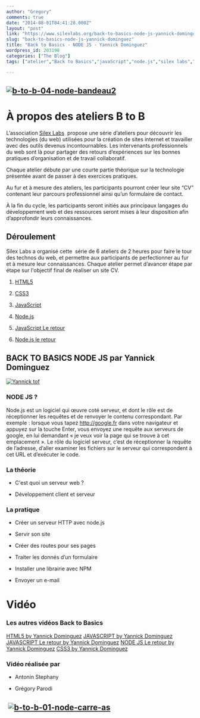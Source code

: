 ```yaml
---
author: "Gregory"
comments: true
date: "2014-08-01T04:41:28.000Z"
layout: "post"
link: "https://www.silexlabs.org/back-to-basics-node-js-yannick-dominguez/"
slug: "back-to-basics-node-js-yannick-dominguez"
title: "Back to Basics - NODE JS - Yannick Dominguez"
wordpress_id: 203198
categories: ["The Blog"]
tags: ["atelier","Back to Basics","javaScript","node.js","silex labs","yannick dominguez"]

---
```

## [![b-to-b-04-node-bandeau2](https://www.silexlabs.org/wp-content/uploads/2014/07/b-to-b-04-node-bandeau2.png)](https://www.silexlabs.org/wp-content/uploads/2014/07/b-to-b-04-node-bandeau2.png)




# À propos des ateliers B to B


L’association [Silex Labs](https://www.silexlabs.org/)  propose une série d’ateliers pour découvrir les technologies (du web) utilisées pour la création de sites internet et travailler avec des outils devenus incontournables. Les intervenants professionnels du web sont là pour partager des retours d’expériences sur les bonnes pratiques d’organisation et de travail collaboratif.

Chaque atelier débute par une courte partie théorique sur la technologie présentée avant de passer à des exercices pratiques.

Au fur et à mesure des ateliers, les participants pourront créer leur site “CV” contenant leur parcours professionnel ainsi qu’un formulaire de contact.

À la fin du cycle, les participants seront initiés aux principaux langages du développement web et des ressources seront mises à leur disposition afin d’approfondir leurs connaissances.


## Déroulement


Silex Labs a organisé cette  série de 6 ateliers de 2 heures pour faire le tour des technos du web, et permettre aux participants de perfectionner au fur et à mesure leur connaissances. Chaque atelier permet d’avancer étape par étape sur l'objectif final de réaliser un site CV.




  1. [HTML5](https://www.silexlabs.org/back-to-basics-html-5-yannick-dominguez/)


  2. [CSS3](https://www.silexlabs.org/back-to-basics-css3-by-yannick-dominguez/)


  3. [JavaScript](https://www.silexlabs.org/back-to-basics-javascript-yannick-dominguez/)


  4. [Node.js](https://www.silexlabs.org/back-to-basics-node-js-yannick-dominguez/)


  5. [JavaScript Le retour](https://www.silexlabs.org/back-to-basics-javascript-le-retour-yannick-dominguez/)


  6. [Node.js le retour](https://www.silexlabs.org/back-to-basics-node-js-le-retour-yannick-dominguez-2/)




## BACK TO BASICS NODE JS par Yannick Dominguez


[![Yannick tof](https://www.silexlabs.org/wp-content/uploads/2014/07/Yannick-tof.png)](https://www.silexlabs.org/wp-content/uploads/2014/07/Yannick-tof.png)


### NODE JS ?


Node.js est un logiciel qui œuvre coté serveur, et dont le rôle est de réceptionner les requêtes et de renvoyer le contenu correspondant. Par exemple : lorsque vous tapez http://google.fr dans votre navigateur et appuyez sur la touche Enter, vous envoyez une requête aux serveurs de google, en lui demandant « je veux voir la page qui se trouve à cet emplacement ». Le rôle du logiciel serveur, c’est de réceptionner la requête de l’adresse, d’aller examiner les fichiers sur le serveur qui correspondent à cet URL et d’exécuter le code.


### La théorie






  * C'est quoi un serveur web ?


  * Développement client et serveur




### La pratique






  * Créer un serveur HTTP avec node.js


  * Servir son site


  * Créer des routes pour ses pages


  * Traiter les donnés d’un formulaire


  * Installer une librairie avec NPM


  * Envoyer un e-mail







# Vidéo









### Les autres vidéos Back to Basics


[HTML5 by Yannick Dominguez](https://www.silexlabs.org/back-to-basics-html-5-yannick-dominguez/)
[JAVASCRIPT by Yannick Dominguez](https://www.silexlabs.org/back-to-basics-javascript-yannick-dominguez/)
[JAVASCRIPT Le retour by Yannick Dominguez](https://www.silexlabs.orgback-to-basics-javascript-le-retour-yannick-dominguez/)
[NODE JS Le retour by Yannick Dominguez](https://www.silexlabs.org/back-to-basics-node-js-le-retour-yannick-dominguez-2/)
[CSS3 by Yannick Dominguez](https://www.silexlabs.org/back-to-basics-css3-by-yannick-dominguez/)





### Vidéo réalisée par






  * Antonin Stephany


  * Grégory Parodi




##  [![b-to-b-01-node-carre-as](https://www.silexlabs.org/wp-content/uploads/2014/07/b-to-b-01-node-carre-as.png)](https://www.silexlabs.org/wp-content/uploads/2014/07/b-to-b-01-node-carre-as.png)




